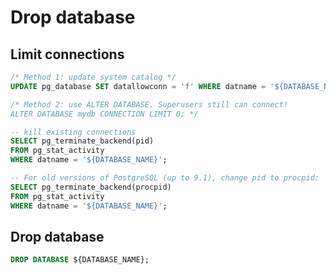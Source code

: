 # Drop database

## Limit connections
```sql
/* Method 1: update system catalog */
UPDATE pg_database SET datallowconn = 'f' WHERE datname = '${DATABASE_NAME}';
```

```sql
/* Method 2: use ALTER DATABASE. Superusers still can connect!
ALTER DATABASE mydb CONNECTION LIMIT 0; */

-- kill existing connections
SELECT pg_terminate_backend(pid)
FROM pg_stat_activity
WHERE datname = '${DATABASE_NAME}';
```

```sql
-- For old versions of PostgreSQL (up to 9.1), change pid to procpid:
SELECT pg_terminate_backend(procpid)
FROM pg_stat_activity
WHERE datname = '${DATABASE_NAME}';
```

## Drop database
```sql
DROP DATABASE ${DATABASE_NAME};
```
